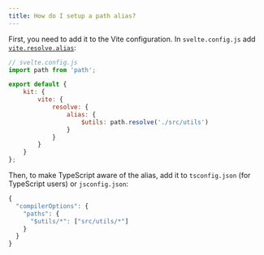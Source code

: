 ```yaml
---
title: How do I setup a path alias?
---
```


First, you need to add it to the Vite configuration. In `svelte.config.js` add [`vite.resolve.alias`](https://vitejs.dev/config/#resolve-alias):

```js
// svelte.config.js
import path from 'path';

export default {
	kit: {
		vite: {
			resolve: {
				alias: {
					$utils: path.resolve('./src/utils')
				}
			}
		}
	}
};
```

Then, to make TypeScript aware of the alias, add it to `tsconfig.json` (for TypeScript users) or `jsconfig.json`:

```js
{
  "compilerOptions": {
    "paths": {
      "$utils/*": ["src/utils/*"]
    }
  }
}
```
